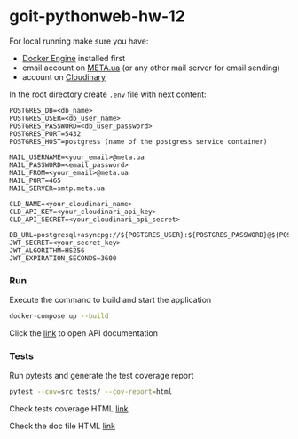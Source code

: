# goit-pythonweb-hw-12

For local running make sure you have:

- [Docker Engine](https://docs.docker.com/engine/install/) installed first
- email account on [META.ua](https://meta.ua/uk/) (or any other mail server for email sending)
- account on [Cloudinary](https://cloudinary.com/)

In the root directory create `.env` file with next content:

```
POSTGRES_DB=<db_name>
POSTGRES_USER=<db_user_name>
POSTGRES_PASSWORD=<db_user_password>
POSTGRES_PORT=5432
POSTGRES_HOST=postgress (name of the postgress service container)

MAIL_USERNAME=<your_email>@meta.ua
MAIL_PASSWORD=<email_password>
MAIL_FROM=<your_email>@meta.ua
MAIL_PORT=465
MAIL_SERVER=smtp.meta.ua

CLD_NAME=<your_cloudinari_name>
CLD_API_KEY=<your_cloudinari_api_key>
CLD_API_SECRET=<your_cloudinari_api_secret>

DB_URL=postgresql+asyncpg://${POSTGRES_USER}:${POSTGRES_PASSWORD}@${POSTGRES_HOST}:${POSTGRES_PORT}/${POSTGRES_DB}
JWT_SECRET=<your_secret_key>
JWT_ALGORITHM=HS256
JWT_EXPIRATION_SECONDS=3600
```

### Run

Execute the command to build and start the application

```bash
docker-compose up --build
```

Click the [link](http://127.0.0.1:8000/docs) to open API documentation

### Tests

Run pytests and generate the test coverage report

```bash
pytest --cov=src tests/ --cov-report=html
```

Check tests coverage HTML
[link](htmlcov/index.html)

Check the doc file HTML
[link](docs/_build/html/index.html)